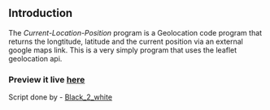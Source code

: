 ## Introduction

The *Current-Location-Position* program is a Geolocation code program that returns the longtitude, latitude and the current position via an external google maps link. This is a very simply program that uses the leaflet geolocation api. 
### Preview it live [here](https://htmlpreview.github.io/?https://github.com/Code-Blender-7/Learning-JavaScript/blob/main/Current-Location-Program/index.html)

Script done by - [Black_2_white](https://twitter.com/Black_2_white)